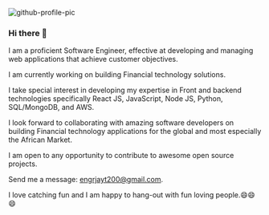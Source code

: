 ![github-profile-pic](https://user-images.githubusercontent.com/26815113/109397051-050e8f80-7935-11eb-91b8-27d953a09cae.png)


### Hi there 👋
I am a proficient Software Engineer, effective at developing and managing web applications that achieve customer objectives. 

I am currently working on building Financial technology solutions.

I take special interest in developing my expertise in Front and backend technologies specifically React JS, JavaScript, Node JS, Python, SQL/MongoDB, and AWS.

I look forward to collaborating with amazing software developers on building Financial technology applications for the global and most especially the African Market.

I am open to any opportunity to contribute to awesome open source projects.


Send me a message: engrjayt200@gmail.com.

I love catching fun and I am happy to hang-out with fun loving people.😄😄😄

